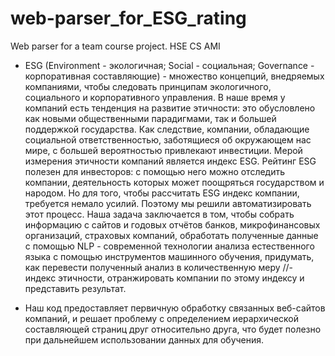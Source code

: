 # web-parser_for_ESG_rating
Web parser for a team course project. HSE CS AMI 

- ESG (Environment - экологичная; Social - социальная; Governance - корпоративная составляющие) - множество концепций, внедряемых компаниями, чтобы следовать принципам
экологичного, социального и корпоративного управления. В наше время у компаний есть тенденция на развитие этичности: это обусловлено как новыми общественными парадигмами,
так и большей поддержкой государства. Как следствие, компании, обладающие социальной
ответственностью, заботящиеся об окружающем нас мире, с большей вероятностью привлекают инвестиции. Мерой измерения этичности компаний является индекс ESG. Рейтинг ESG
полезен для инвесторов: с помощью него можно отследить компании, деятельность которых
может поощряться государством и народом. Но для того, чтобы рассчитать ESG индекс компании, требуется немало усилий. Поэтому мы решили автоматизировать этот процесс. Наша
задача заключается в том, чтобы собрать информацию с сайтов и годовых отчётов банков,
микрофинансовых организаций, страховых компаний, обработать полученные данные с помощью NLP - современной технологии анализа естественного языка с помощью инструментов
машинного обучения, придумать, как перевести полученный анализ в количественную меру
//- индекс этичности, отранжировать компании по этому индексу и представить результат.

- Наш код предоставляет первичную обработку связанных веб-сайтов компаний, и решает проблему с определением иерархической составляющей страниц друг относительно друга, что будет полезно при дальнейшем использовании данных для обучения.
